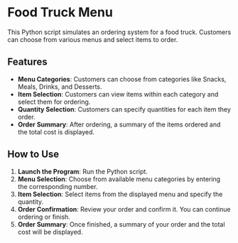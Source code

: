 # Food Truck Menu
This Python script simulates an ordering system for a food truck. Customers can choose from various menus and select items to order.

## Features

- **Menu Categories**: Customers can choose from categories like Snacks, Meals, Drinks, and Desserts.
- **Item Selection**: Customers can view items within each category and select them for ordering.
- **Quantity Selection**: Customers can specify quantities for each item they order.
- **Order Summary**: After ordering, a summary of the items ordered and the total cost is displayed.

## How to Use

1. **Launch the Program**: Run the Python script.
2. **Menu Selection**: Choose from available menu categories by entering the corresponding number.
3. **Item Selection**: Select items from the displayed menu and specify the quantity.
4. **Order Confirmation**: Review your order and confirm it. You can continue ordering or finish.
5. **Order Summary**: Once finished, a summary of your order and the total cost will be displayed.

   


